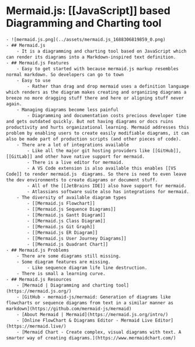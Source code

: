 # Mermaid.js: [[JavaScript]] based Diagramming and Charting tool
	- ![mermaid.js.png](../assets/mermaid.js_1688306819859_0.png)
	- ## Mermaid.js
		- It is a diagramming and charting tool based on JavaScript which can render its diagrams into a Markdown-inspired text definition.
	- ## Mermaid.js Features
		- Easy to get started with because mermaid.js markup resembles normal markdown. So developers can go to town
		- Easy to use
			- Rather than drag and drop mermaid uses a definition language which renders as the diagram makes creating and organizing diagrams a breeze no more dragging stuff there and here or aligning stuff never again.
		- Managing diagrams become less painful
			- Diagramming and documentation costs precious developer time and gets outdated quickly. But not having diagrams or docs ruins productivity and hurts organizational learning. Mermaid addresses this problem by enabling users to create easily modifiable diagrams, it can also be made part of production scripts (and other pieces of code).
		- There are a lot of integrations available
			- Like all the major git hosting providers like [[GitHub]],  [[GitLab]] and other have native support for mermaid.
			- There is a live editor for mermaid.
			- A VS Code extension is also available this enables [[VS Code]] to render mermaid.js  diagrams. So there is need to even leave the dev environments to create diagrams or document stuff.
			- All of the [[JetBrains IDE]] also have support for mermaid.
			- Atlassians software suite also has integrations for mermaid.
		- The diversity of available diagram types
			- [[Mermaid.js Flowchart]]
			- [[Mermaid.js Sequence Diagrams]]
			- [[Mermaid.js Gantt Diagram]]
			- [[Mermaid.js Class Diagram]]
			- [[Mermaid.js Git Graph]]
			- [[Mermaid.js ER Diagram]]
			- [[Mermaid.js User Journey Diagrams]]
			- [[Mermaid.js Quadrant Chart]]
	- ## Mermaid.js Problems
		- There are some diagrams still missing.
		- Some diagram features are missing.
			- Like sequence diagram life line destruction.
		- There is small a learning curve.
	- ## Mermaid.js Resources
		- [Mermaid | Diagramming and charting tool](https://mermaid.js.org/)
		- [GitHub - mermaid-js/mermaid: Generation of diagrams like flowcharts or sequence diagrams from text in a similar manner as markdown](https://github.com/mermaid-js/mermaid)
		- [About Mermaid | Mermaid](https://mermaid.js.org/intro/)
		- [Online FlowChart & Diagrams Editor - Mermaid Live Editor](https://mermaid.live/)
		- [Mermaid Chart - Create complex, visual diagrams with text. A smarter way of creating diagrams.](https://www.mermaidchart.com/)